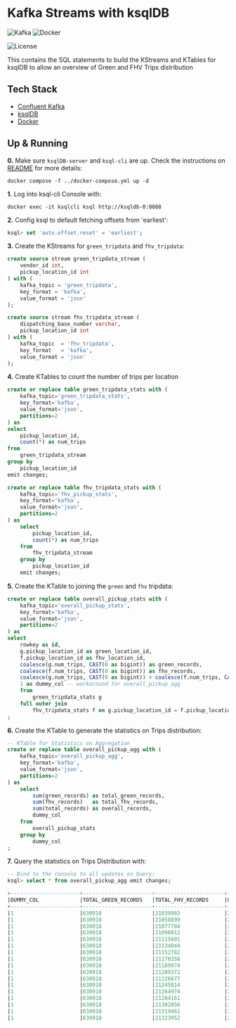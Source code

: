 # Kafka Streams with ksqlDB

![Kafka](https://img.shields.io/badge/Confluent_Kafka-7.6.x-141414?style=flat&logo=apachekafka&logoColor=white&labelColor=141414)
![Docker](https://img.shields.io/badge/Docker-329DEE?style=flat&logo=docker&logoColor=white&labelColor=329DEE)

![License](https://img.shields.io/badge/license-CC--BY--SA--4.0-31393F?style=flat&logo=creativecommons&logoColor=black&labelColor=white)

This contains the SQL statements to build the KStreams and KTables for ksqlDB to allow an overview of Green and FHV Trips distribution


## Tech Stack
- [Confluent Kafka](https://docs.confluent.io/platform/current/installation/overview.html)
- [ksqlDB](https://docs.ksqldb.io/en/latest/)
- [Docker](https://docs.docker.com/get-docker/)


## Up & Running

**0.** Make sure `ksqlDB-server` and `ksql-cli` are up. Check the instructions on [README](../README.md) for more details:
```shell
docker compose -f ../docker-compose.yml up -d
```

**1.** Log into ksql-cli Console with:
```shell
docker exec -it ksqlcli ksql http://ksqldb-0:8088
```

**2.** Config ksql to default fetching offsets from 'earliest':
```sql
ksql> set 'auto.offset.reset' = 'earliest';
```


**3.** Create the KStreams for `green_tripdata` and `fhv_tripdata`:
```sql
create source stream green_tripdata_stream (
    vendor_id int,
    pickup_location_id int
) with (
    kafka_topic = 'green_tripdata',
    key_format = 'kafka',
    value_format = 'json'
);

create source stream fhv_tripdata_stream (
    dispatching_base_number varchar,
    pickup_location_id int
) with (
    kafka_topic  = 'fhv_tripdata',
    key_format   = 'kafka',
    value_format = 'json'
);
```

**4.** Create KTables to count the number of trips per location
```sql
create or replace table green_tripdata_stats with (
    kafka_topic='green_tripdata_stats',
    key_format='kafka',
    value_format='json',
    partitions=2
) as 
select
    pickup_location_id,
    count(*) as num_trips
from 
    green_tripdata_stream
group by
    pickup_location_id
emit changes;
```

```sql
create or replace table fhv_tripdata_stats with (
    kafka_topic='fhv_pickup_stats',
    key_format='kafka',
    value_format='json',
    partitions=2
) as
    select
        pickup_location_id,
        count(*) as num_trips
    from
        fhv_tripdata_stream
    group by
        pickup_location_id
    emit changes;
```

**5.** Create the KTable to joining the `green` and `fhv` tripdata:
```sql
create or replace table overall_pickup_stats with (
    kafka_topic='overall_pickup_stats',
    key_format='kafka',
    value_format='json',
    partitions=2
) as
select
    rowkey as id,
    g.pickup_location_id as green_location_id,
    f.pickup_location_id as fhv_location_id,
    coalesce(g.num_trips, CAST(0 as bigint)) as green_records,
    coalesce(f.num_trips, CAST(0 as bigint)) as fhv_records,
    coalesce(g.num_trips, CAST(0 as bigint)) + coalesce(f.num_trips, CAST(0 as bigint)) as total_records,
    1 as dummy_col -- workaround for overall_pickup_agg
    from
        green_tripdata_stats g
    full outer join
        fhv_tripdata_stats f on g.pickup_location_id = f.pickup_location_id
;
```

**6.** Create the KTable to generate the statistics on Trips distribution:
```sql
-- KTable for Statistics on Aggregation
create or replace table overall_pickup_agg with (
    kafka_topic='overall_pickup_agg',
    key_format='kafka',
    value_format='json',
    partitions=2
) as
    select
        sum(green_records) as total_green_records,
        sum(fhv_records)   as total_fhv_records,
        sum(total_records) as overall_records,
        dummy_col
    from
        overall_pickup_stats
    group by
        dummy_col
;
```

**7.** Query the statistics on Trips Distribution with:
```sql
-- Bind to the console to all updates on Query:
ksql> select * from overall_pickup_agg emit changes;

+----------------------+----------------------+----------------------+----------------------+
|DUMMY_COL             |TOTAL_GREEN_RECORDS   |TOTAL_FHV_RECORDS     |OVERALL_RECORDS       |
+----------------------+----------------------+----------------------+----------------------+
|1                     |630918                |21039983              |21670901              |
|1                     |630918                |21058899              |21689817              |
|1                     |630918                |21077704              |21708622              |
|1                     |630918                |21096012              |21726930              |
|1                     |630918                |21115601              |21746519              |
|1                     |630918                |21134044              |21764962              |
|1                     |630918                |21152782              |21783700              |
|1                     |630918                |21170356              |21801274              |
|1                     |630918                |21189974              |21820892              |
|1                     |630918                |21209372              |21840290              |
|1                     |630918                |21226677              |21857595              |
|1                     |630918                |21245814              |21876732              |
|1                     |630918                |21264974              |21895892              |
|1                     |630918                |21284161              |21915079              |
|1                     |630918                |21302856              |21933774              |
|1                     |630918                |21319461              |21950379              |
|1                     |630918                |21323952              |21954870              |
```